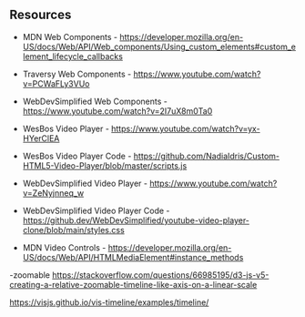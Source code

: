 ## Resources
- MDN Web Components - https://developer.mozilla.org/en-US/docs/Web/API/Web_components/Using_custom_elements#custom_element_lifecycle_callbacks
- Traversy Web Components - https://www.youtube.com/watch?v=PCWaFLy3VUo
- WebDevSimplified Web Components - https://www.youtube.com/watch?v=2I7uX8m0Ta0


- WesBos Video Player - https://www.youtube.com/watch?v=yx-HYerClEA
- WesBos Video Player Code - https://github.com/NadiaIdris/Custom-HTML5-Video-Player/blob/master/scripts.js
- WebDevSimplified Video Player - https://www.youtube.com/watch?v=ZeNyjnneq_w
- WebDevSimplified Video Player Code - https://github.dev/WebDevSimplified/youtube-video-player-clone/blob/main/styles.css


- MDN Video Controls - https://developer.mozilla.org/en-US/docs/Web/API/HTMLMediaElement#instance_methods



-zoomable https://stackoverflow.com/questions/66985195/d3-js-v5-creating-a-relative-zoomable-timeline-like-axis-on-a-linear-scale

https://visjs.github.io/vis-timeline/examples/timeline/